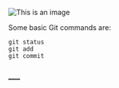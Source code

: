 
![This is an image](https://myoctocat.com/assets/images/base-octocat.svg)

Some basic Git commands are:
```
git status
git add
git commit
```

### ___
